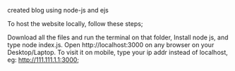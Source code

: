 created blog using node-js and ejs

To host the website locally, follow these steps;

Download all the files and run the terminal on that folder, Install node js, and type node index.js. Open http://localhost:3000 on any browser on your Desktop/Laptop. To visit it on mobile, type your ip addr instead of localhost, eg: http://111.111.1.1:3000;
